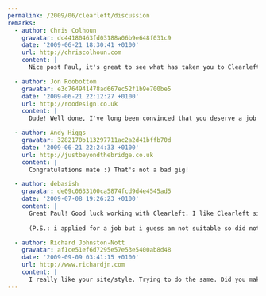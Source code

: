 ```yaml
---
permalink: /2009/06/clearleft/discussion
remarks:
  - author: Chris Colhoun
    gravatar: dc44180463fd03188a06b9e648f031c9
    date: '2009-06-21 18:30:41 +0100'
    url: http://chriscolhoun.com
    content: |
      Nice post Paul, it's great to see what has taken you to Clearleft. So we are both kinda new to the office then? :)

  - author: Jon Roobottom
    gravatar: e3c764941478ad667ec52f1b9e700be5
    date: '2009-06-21 22:12:27 +0100'
    url: http://roodesign.co.uk
    content: |
      Dude! Well done, I've long been convinced that you deserve a job with a company that will grow your creative talents - and I feel that no one fits the bill better than Clearleft. I look forward to seeing your work over the coming months.

  - author: Andy Higgs
    gravatar: 3282170b113297711ac2a2d41bffb70d
    date: '2009-06-21 22:24:33 +0100'
    url: http://justbeyondthebridge.co.uk
    content: |
      Congratulations mate :) That's not a bad gig!

  - author: debasish
    gravatar: de09c0633100ca5874fcd9d4e4545ad5
    date: '2009-07-08 19:26:23 +0100'
    content: |
      Great Paul! Good luck working with Clearleft. I like Clearleft site a lot and since past few months have been following it a bit, I think they are experts.
   
      (P.S.: i applied for a job but i guess am not suitable so did not get a reply, but thats ok :)

  - author: Richard Johnston-Nott
    gravatar: af1ce51ef6d7295e57e53e5400ab8d48
    date: '2009-09-09 03:41:15 +0100'
    url: http://www.richardjn.com
    content: |
      I really like your site/style. Trying to do the same. Did you make your site theme yourself?
---
```

